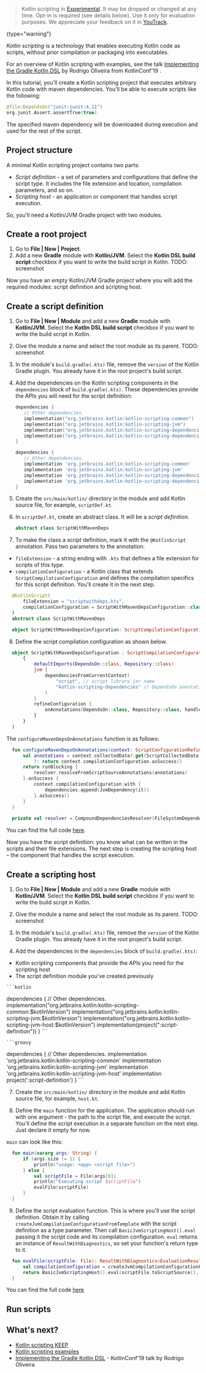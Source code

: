 [//]: # (title: Get started with Kotlin custom scripting – tutorial)

> Kotlin scripting in [Experimental](components-stability.md). It may be dropped or changed at any time.
> Opt-in is required (see details below). Use it only for evaluation purposes. We appreciate your feedback on it in [YouTrack](https://kotl.in/issue).
>
{type="warning"}

_Kotlin scripting_ is a technology that enables executing Kotlin code as scripts, without prior compilation or
packaging into executables.

For an overview of Kotlin scripting with examples, see the talk [Implementing the Gradle Kotlin DSL](https://kotlinconf.com/2019/talks/video/2019/126701/) 
by Rodrigo Oliveira from KotlinConf'19 .

In this tutorial, you'll create a Kotlin scripting project that executes arbitrary Kotlin code with maven dependencies.
You'll be able to execute scripts like the following:

```kotlin
@file:DependsOn("junit:junit:4.11")
org.junit.Assert.assertTrue(true)
```

The specified maven dependency will be downloaded during execution and used for the rest of the script.

## Project structure

A minimal Kotlin scripting project contains two parts:

* _Script definition_ - a set of parameters and configurations that define the script type. It includes the file extension
and location, compilation parameters, and so on.
* _Scripting host_ - an application or component that handles script execution.

So, you'll need a Kotlin/JVM Gradle project with two modules.

## Create a root project

1. Go to **File | New | Project**.
2. Add a new **Gradle** module with **Kotlin/JVM**. Select the **Kotlin DSL build script**
  checkbox if you want to write the build script in Kotlin.
  TODO: screenshot

Now you have an empty Kotlin/JVM Gradle project where you will add the required modules: script definition and scripting host.

## Create a script definition

1. Go to **File | New | Module** and add a new **Gradle** module with **Kotlin/JVM**. Select the **Kotlin DSL build script**
checkbox if you want to write the build script in Kotlin.

2. Give the module a name and select the root module as its parent.
TODO: screenshot

3. In the module's `build.gradle(.kts)` file, remove the `version` of the Kotlin Gradle plugin. You already have it in the
root project's build script.

4. Add the dependencies on the Kotlin scripting components in the `dependencies` block of `build.gradle(.kts)`. These dependencies
provide the APIs you will need for the script definition:

    <tabs group="build-script">
    <tab title="Kotlin" group-key="kotlin">

    ```kotlin
   dependencies {
       // Other dependencies.
       implementation("org.jetbrains.kotlin:kotlin-scripting-common")
       implementation("org.jetbrains.kotlin:kotlin-scripting-jvm")
       implementation("org.jetbrains.kotlin:kotlin-scripting-dependencies")
       implementation("org.jetbrains.kotlin:kotlin-scripting-dependencies-maven")
   }
    ```

    </tab>
    <tab title="Groovy" group-key="groovy">

    ```groovy
   dependencies {
       // Other dependencies.
       implementation 'org.jetbrains.kotlin:kotlin-scripting-common'
       implementation 'org.jetbrains.kotlin:kotlin-scripting-jvm'
       implementation 'org.jetbrains.kotlin:kotlin-scripting-dependencies'
       implementation 'org.jetbrains.kotlin:kotlin-scripting-dependencies-maven'
   }
    ```

   </tab>
   </tabs>

5. Create the `src/main/kotlin/` directory in the module and add Kotlin source file, for example, `scriptDef.kt`.

6. In `scriptDef.kt`, create an abstract class. It will be a _script definition_. 

    ```kotlin
    abstract class ScriptWithMavenDeps
    ```

7. To make the class a script definition, mark it with the `@KotlinScript` annotation. Pass two parameters to the annotation:
  * `fileExtension` - a string ending with `.kts` that defines a file extension for scripts of this type. 
  * `compilationConfiguration` - a Kotlin class that extends `ScriptCompilationConfiguration` and defines the compilation
    specifics for this script definition. You'll create it in the next step.

  ```kotlin
    @KotlinScript(
        fileExtension = "scriptwithdeps.kts",
        compilationConfiguration = ScriptWithMavenDepsConfiguration::class
    )
    abstract class ScriptWithMavenDeps

    object ScriptWithMavenDepsConfiguration: ScriptCompilationConfiguration()
  ```

8. Define the script compilation configuration as shown below. 

  ```kotlin
    object ScriptWithMavenDepsConfiguration : ScriptCompilationConfiguration(
        {
            defaultImports(DependsOn::class, Repository::class)
            jvm {
                dependenciesFromCurrentContext(
                    "script", // script library jar name
                    "kotlin-scripting-dependencies" // DependsOn annotation is taken from this jar
                )
            }
            refineConfiguration {
                onAnnotations(DependsOn::class, Repository::class, handler = ::configureMavenDepsOnAnnotations)
            }
        }
    )
  ```

  The `configureMavenDepsOnAnnotations` function is as follows:

  ```kotlin
    fun configureMavenDepsOnAnnotations(context: ScriptConfigurationRefinementContext): ResultWithDiagnostics<ScriptCompilationConfiguration> {
        val annotations = context.collectedData?.get(ScriptCollectedData.collectedAnnotations)?.takeIf { it.isNotEmpty() }
            ?: return context.compilationConfiguration.asSuccess()
        return runBlocking {
            resolver.resolveFromScriptSourceAnnotations(annotations)
        }.onSuccess {
            context.compilationConfiguration.with { 
                dependencies.append(JvmDependency(it))
            }.asSuccess()
        }
    }
    
    private val resolver = CompoundDependenciesResolver(FileSystemDependenciesResolver(), MavenDependenciesResolver())
```

You can find the full code [here](https://github.com/Kotlin/kotlin-script-examples/blob/master/jvm/basic/jvm-maven-deps/script/src/main/kotlin/org/jetbrains/kotlin/script/examples/jvm/resolve/maven/scriptDef.kt).

Now you have the script definition: you know what can be written in the scripts and their file extensions. The next step
is creating the scripting host – the component that handles the script execution. 

## Create a scripting host

1. Go to **File | New | Module** and add a new **Gradle** module with **Kotlin/JVM**. Select the **Kotlin DSL build script**
   checkbox if you want to write the build script in Kotlin.

2. Give the module a name and select the root module as its parent.
   TODO: screenshot

3. In the module's `build.gradle(.kts)` file, remove the `version` of the Kotlin Gradle plugin. You already have it in the
   root project's build script.

4. Add the dependencies in the `dependencies` block of `build.gradle(.kts)`:
  * Kotlin scripting components that provide the APIs you need for the scripting host
  * The script definition module you've created previously
    
   <tabs group="build-script">
   <tab title="Kotlin" group-key="kotlin">

    ```kotlin
   dependencies {
       // Other dependencies.
       implementation("org.jetbrains.kotlin:kotlin-scripting-common:$kotlinVersion")
       implementation("org.jetbrains.kotlin:kotlin-scripting-jvm:$kotlinVersion")
       implementation("org.jetbrains.kotlin:kotlin-scripting-jvm-host:$kotlinVersion")
       implementation(project(":script-definition"))
   }
    ```

   </tab>
   <tab title="Groovy" group-key="groovy">

    ```groovy
   dependencies {
       // Other dependencies.
       implementation 'org.jetbrains.kotlin:kotlin-scripting-common'
       implementation 'org.jetbrains.kotlin:kotlin-scripting-jvm'
       implementation 'org.jetbrains.kotlin:kotlin-scripting-jvm-host'
       implementation project(':script-definition')
   }
    ```

   </tab>
   </tabs>

7. Create the `src/main/kotlin/` directory in the module and add Kotlin source file, for example, `host.kt`.

8. Define the `main` function for the application. The application should run with one argument - the path to the script file,
  and execute the script. You'll define the script execution in a separate function on the next step. Just declare it empty for now.

  `main` can look like this:

  ```kotlin
    fun main(vararg args: String) {
        if (args.size != 1) {
            println("usage: <app> <script file>")
        } else {
            val scriptFile = File(args[0])
            println("Executing script $scriptFile")
            evalFile(scriptFile)
        }
    }
  ```

9. Define the script evaluation function. This is where you'll use the script definition. Obtain it by calling `createJvmCompilationConfigurationFromTemplate`
  with the script definition as a type parameter. Then call `BasicJvmScriptingHost().eval` passing it the script code and its
  compilation configuration. `eval` returns an instance of `ResultWithDiagnostics`, so set your function's return type to it.

  ```kotlin
    fun evalFile(scriptFile: File): ResultWithDiagnostics<EvaluationResult> {
        val compilationConfiguration = createJvmCompilationConfigurationFromTemplate<ScriptWithMavenDeps>()
        return BasicJvmScriptingHost().eval(scriptFile.toScriptSource(), compilationConfiguration, null)
    }
```


You can find the full code [here](https://github.com/Kotlin/kotlin-script-examples/blob/master/jvm/basic/jvm-maven-deps/host/src/main/kotlin/org/jetbrains/kotlin/script/examples/jvm/resolve/maven/host/host.kt)

## Run scripts

## What's next?

* [Kotlin scripting KEEP](https://github.com/Kotlin/KEEP/blob/master/proposals/scripting-support.md)
* [Kotlin scripting examples](https://github.com/Kotlin/kotlin-script-examples)
* [Implementing the Gradle Kotlin DSL](https://kotlinconf.com/2019/talks/video/2019/126701/) - KotlinConf'19 talk by Rodrigo Oliveira